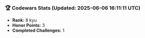 ### 🏆 Codewars Stats (Updated: 2025-06-06 16:11:11 UTC)

- **Rank:** 8 kyu
- **Honor Points:** 3
- **Completed Challenges:** 1
